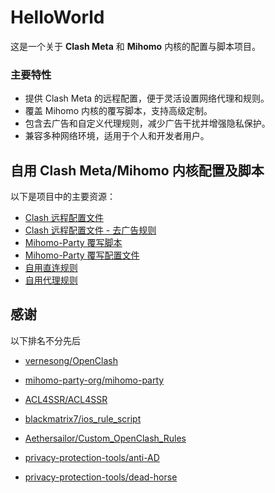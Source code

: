 # HelloWorld

这是一个关于 **Clash Meta** 和 **Mihomo** 内核的配置与脚本项目。

### 主要特性
- 提供 Clash Meta 的远程配置，便于灵活设置网络代理和规则。
- 覆盖 Mihomo 内核的覆写脚本，支持高级定制。
- 包含去广告和自定义代理规则，减少广告干扰并增强隐私保护。
- 兼容多种网络环境，适用于个人和开发者用户。
  
## **自用 Clash Meta/Mihomo 内核配置及脚本**

以下是项目中的主要资源：

- [Clash 远程配置文件](https://github.com/lamchey/HelloWorld/blob/main/Clash/Config/Clash_Config.ini)
- [Clash 远程配置文件 - 去广告规则](https://github.com/lamchey/HelloWorld/blob/main/Clash/Config/Clash_Config_AdBlock.ini)
- [Mihomo-Party 覆写脚本](https://github.com/lamchey/HelloWorld/blob/main/Mihomo/JavaScript/JavaScript.js)
- [Mihomo-Party 覆写配置文件](https://github.com/lamchey/HelloWorld/blob/main/Mihomo/YAML/Extend.yaml)
- [自用直连规则](https://github.com/lamchey/HelloWorld/blob/main/Rules/Direct.list)
- [自用代理规则](https://github.com/lamchey/HelloWorld/blob/main/Rules/Proxy.list)

## **感谢**

以下排名不分先后

- [vernesong/OpenClash](https://github.com/vernesong/OpenClash)

- [mihomo-party-org/mihomo-party](https://github.com/mihomo-party-org/mihomo-party)

- [ACL4SSR/ACL4SSR](https://github.com/ACL4SSR/ACL4SSR)

- [blackmatrix7/ios_rule_script](https://github.com/blackmatrix7/ios_rule_script)

- [Aethersailor/Custom_OpenClash_Rules](https://github.com/Aethersailor/Custom_OpenClash_Rules)

- [privacy-protection-tools/anti-AD](https://github.com/privacy-protection-tools/anti-AD)

- [privacy-protection-tools/dead-horse](https://github.com/privacy-protection-tools/dead-horse)
